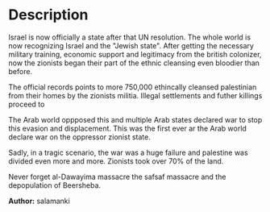 # Description


Israel is now officially a state after that UN resolution. The whole world is now recognizing Israel and the "Jewish state". After getting the necessary military training, economic support and legitimacy from the british colonizer, now the zionists began their part of the ethnic cleansing even bloodier than before. 

The official records points to more 750,000 ethincally cleansed palestinian from their homes by the zionists militia. Illegal settlements and futher killings proceed to  


The Arab world oppposed this and multiple Arab states declared war to stop this evasion and displacement. This was the first ever ar the Arab world declare war on the oppressor zionist state.

Sadly, in a tragic scenario, the war was a huge failure and palestine was divided even more and more. Zionists took over 70% of the land.

Never forget al-Dawayima massacre the safsaf massacre and the depopulation of Beersheba.


**Author:** salamanki